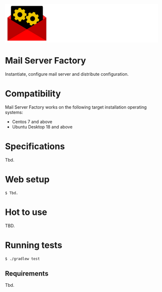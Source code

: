 ![](Logo.png)

# Mail Server Factory

Instantiate, configure mail server and distribute configuration.

# Compatibility

Mail Server Factory works on the following target installation operating systems:

- Centos 7 and above
- Ubuntu Desktop 18 and above 

# Specifications

Tbd.

# Web setup

```
$ Tbd.
```

# Hot to use

TBD.

# Running tests

```
$ ./gradlew test
```

## Requirements

Tbd.